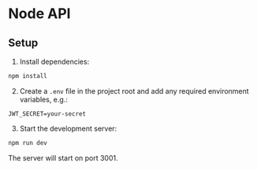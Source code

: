 # Node API

## Setup

1. Install dependencies:

```bash
npm install
```

2. Create a `.env` file in the project root and add any required environment variables, e.g.:

```env
JWT_SECRET=your-secret
```

3. Start the development server:

```bash
npm run dev
```

The server will start on port 3001.

